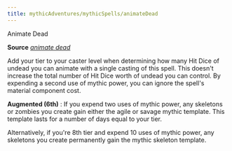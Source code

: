 ```yaml
---
title: mythicAdventures/mythicSpells/animateDead
---
```

Animate Dead

**Source** [_animate dead_](spells/animateDead#_animate-dead)

Add your tier to your caster level when determining how many Hit Dice of undead you can animate with a single casting of this spell. This doesn't increase the total number of Hit Dice worth of undead you can control. By expending a second use of mythic power, you can ignore the spell's material component cost.

**Augmented (6th)** : If you expend two uses of mythic power, any skeletons or zombies you create gain either the agile or savage mythic template. This template lasts for a number of days equal to your tier.

Alternatively, if you're 8th tier and expend 10 uses of mythic power, any skeletons you create permanently gain the mythic skeleton template.

